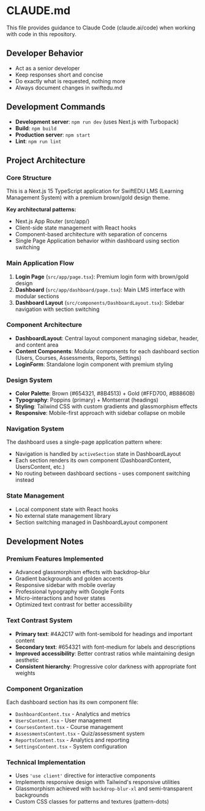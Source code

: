 # CLAUDE.md

This file provides guidance to Claude Code (claude.ai/code) when working with code in this repository.

## Developer Behavior
- Act as a senior developer
- Keep responses short and concise
- Do exactly what is requested, nothing more
- Always document changes in swiftedu.md

## Development Commands

- **Development server**: `npm run dev` (uses Next.js with Turbopack)
- **Build**: `npm build`
- **Production server**: `npm start`
- **Lint**: `npm run lint`

## Project Architecture

### Core Structure
This is a Next.js 15 TypeScript application for SwiftEDU LMS (Learning Management System) with a premium brown/gold design theme.

**Key architectural patterns:**
- Next.js App Router (src/app/)
- Client-side state management with React hooks
- Component-based architecture with separation of concerns
- Single Page Application behavior within dashboard using section switching

### Main Application Flow
1. **Login Page** (`src/app/page.tsx`): Premium login form with brown/gold design
2. **Dashboard** (`src/app/dashboard/page.tsx`): Main LMS interface with modular sections
3. **Dashboard Layout** (`src/components/DashboardLayout.tsx`): Sidebar navigation with section switching

### Component Architecture
- **DashboardLayout**: Central layout component managing sidebar, header, and content area
- **Content Components**: Modular components for each dashboard section (Users, Courses, Assessments, Reports, Settings)
- **LoginForm**: Standalone login component with premium styling

### Design System
- **Color Palette**: Brown (#654321, #8B4513) + Gold (#FFD700, #B8860B)
- **Typography**: Poppins (primary) + Montserrat (headings)
- **Styling**: Tailwind CSS with custom gradients and glassmorphism effects
- **Responsive**: Mobile-first approach with sidebar collapse on mobile

### Navigation System
The dashboard uses a single-page application pattern where:
- Navigation is handled by `activeSection` state in DashboardLayout
- Each section renders its own component (DashboardContent, UsersContent, etc.)
- No routing between dashboard sections - uses component switching instead

### State Management
- Local component state with React hooks
- No external state management library
- Section switching managed in DashboardLayout component

## Development Notes

### Premium Features Implemented
- Advanced glassmorphism effects with backdrop-blur
- Gradient backgrounds and golden accents
- Responsive sidebar with mobile overlay
- Professional typography with Google Fonts
- Micro-interactions and hover states
- Optimized text contrast for better accessibility

### Text Contrast System
- **Primary text**: #4A2C17 with font-semibold for headings and important content
- **Secondary text**: #654321 with font-medium for labels and descriptions
- **Improved accessibility**: Better contrast ratios while maintaining design aesthetic
- **Consistent hierarchy**: Progressive color darkness with appropriate font weights

### Component Organization
Each dashboard section has its own component file:
- `DashboardContent.tsx` - Analytics and metrics
- `UsersContent.tsx` - User management
- `CoursesContent.tsx` - Course management  
- `AssessmentsContent.tsx` - Quiz/assessment system
- `ReportsContent.tsx` - Analytics and reporting
- `SettingsContent.tsx` - System configuration

### Technical Implementation
- Uses `'use client'` directive for interactive components
- Implements responsive design with Tailwind's responsive utilities
- Glassmorphism achieved with `backdrop-blur-xl` and semi-transparent backgrounds
- Custom CSS classes for patterns and textures (pattern-dots)